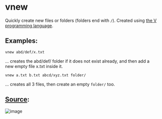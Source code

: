 # vnew
Quickly create new files or folders (folders end with `/`).
Created using [the V programming language](https://github.com/vlang/v).

## Examples:
```
vnew abd/def/x.txt
```
... creates the abd/def/ folder if it does not exist already, and then add a new empty file x.txt inside it.

```
vnew a.txt b.txt abcd/xyz.txt folder/
```
... creates all 3 files, then create an empty `folder/` too.

## [Source](vnew.v):
![image](https://user-images.githubusercontent.com/26967/111912607-169a1180-8a73-11eb-8197-a20340481cb5.png)
